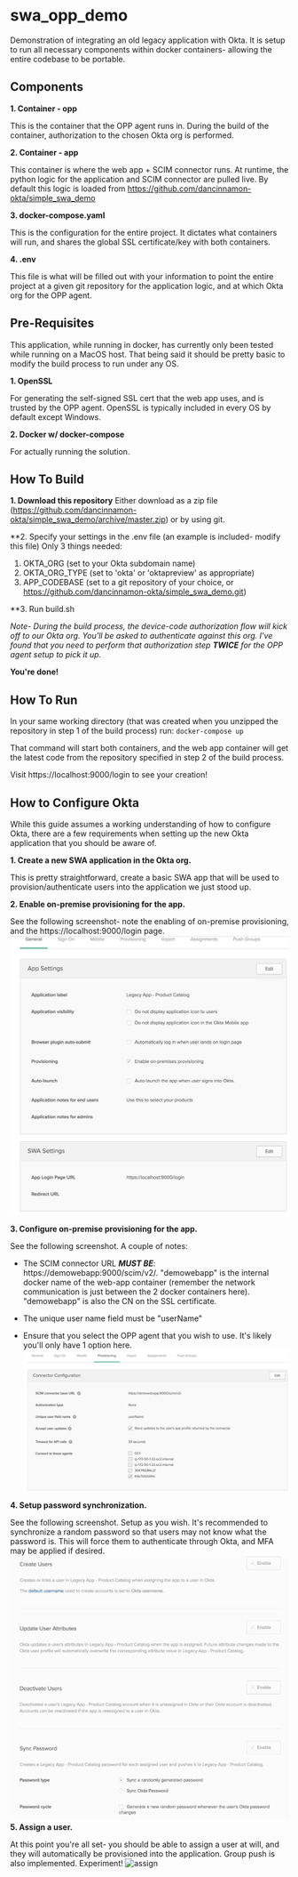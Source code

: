 # swa_opp_demo
Demonstration of integrating an old legacy application with Okta.  It is setup to run all necessary components within docker containers- allowing the entire codebase to be portable.

## Components
**1. Container - opp**

   This is the container that the OPP agent runs in.  During the build of the container, authorization to the chosen Okta org is performed.
   
**2. Container - app**

   This container is where the web app + SCIM connector runs.  At runtime, the python logic for the application and SCIM connector are pulled live. By default this logic is loaded from https://github.com/dancinnamon-okta/simple_swa_demo
   
**3. docker-compose.yaml**

   This is the configuration for the entire project.  It dictates what containers will run, and shares the global SSL certificate/key with both containers.
   
**4. .env**

   This file is what will be filled out with your information to point the entire project at a given git repository for the application logic, and at which Okta org for the OPP agent.

## Pre-Requisites
This application, while running in docker, has currently only been tested while running on a MacOS host.  That being said it should be pretty basic to modify the build process to run under any OS.

**1. OpenSSL**

   For generating the self-signed SSL cert that the web app uses, and is trusted by the OPP agent.  OpenSSL is typically included in every OS by default except Windows.
   
**2. Docker w/ docker-compose**

   For actually running the solution.

## How To Build

**1. Download this repository**
    Either download as a zip file (https://github.com/dancinnamon-okta/simple_swa_demo/archive/master.zip) or by using git.
    
**2. Specify your settings in the .env file (an example is included- modify this file)
   Only 3 things needed:
   1. OKTA_ORG (set to your Okta subdomain name)
   2. OKTA_ORG_TYPE (set to 'okta' or 'oktapreview' as appropriate)
   3. APP_CODEBASE (set to a git repository of your choice, or https://github.com/dancinnamon-okta/simple_swa_demo.git)
   
**3. Run build.sh

*Note- During the build process, the device-code authorization flow will kick off to our Okta org.  You'll be asked to authenticate against this org.  I've found that you need to perform that authorization step **TWICE** for the OPP agent setup to pick it up.*

**You're done!**

## How To Run
In your same working directory (that was created when you unzipped the repository in step 1 of the build process) run:
`docker-compose up`

That command will start both containers, and the web app container will get the latest code from the repository specified in step 2 of the build process.

Visit https://localhost:9000/login to see your creation!

## How to Configure Okta
While this guide assumes a working understanding of how to configure Okta, there are a few requirements when setting up the new Okta application that you should be aware of.

**1. Create a new SWA application in the Okta org.**

This is pretty straightforward, create a basic SWA app that will be used to provision/authenticate users into the application we just stood up.

**2. Enable on-premise provisioning for the app.**

See the following screenshot- note the enabling of on-premise provisioning, and the https://localhost:9000/login page.
![General Example](https://github.com/dancinnamon-okta/swa_opp_demo/blob/master/readme_images/swa_app_general.jpg "Example general tab")

**3. Configure on-premise provisioning for the app.**

See the following screenshot.  A couple of notes:
* The SCIM connector URL ***MUST BE***: https://demowebapp:9000/scim/v2/. "demowebapp" is the internal docker name of the web-app container (remember the network communication is just between the 2 docker containers here).  "demowebapp" is also the CN on the SSL certificate.

* The unique user name field must be "userName"

* Ensure that you select the OPP agent that you wish to use.  It's likely you'll only have 1 option here.
![provisioning example 1](https://github.com/dancinnamon-okta/swa_opp_demo/blob/master/readme_images/swa_app_provisioning.jpg "Example provisioning tab")

**4. Setup password synchronization.**

See the following screenshot.  Setup as you wish.  It's recommended to synchronize a random password so that users may not know what the password is.  This will force them to authenticate through Okta, and MFA may be applied if desired.
![provisioning example 2](https://github.com/dancinnamon-okta/swa_opp_demo/blob/master/readme_images/swa_app_provisioning2.jpg "Example provisioning tab 2")
**5. Assign a user.**

At this point you're all set- you should be able to assign a user at will, and they will automatically be provisioned into the application.  Group push is also implemented.  Experiment!
![assign](https://github.com/dancinnamon-okta/swa_opp_demo/blob/master/readme_images/assignments.jpg "Example assignments tab")
